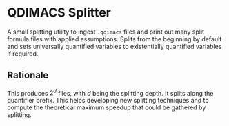 # QDIMACS Splitter

A small splitting utility to ingest `.qdimacs` files and print out
many split formula files with applied assumptions. Splits from the
beginning by default and sets universally quantified variables to
existentially quantified variables if required. 

## Rationale

This produces $2^d$ files, with $d$ being the splitting depth. It
splits along the quantifier prefix. This helps developing new
splitting techniques and to compute the theoretical maximum speedup
that could be gathered by splitting.

